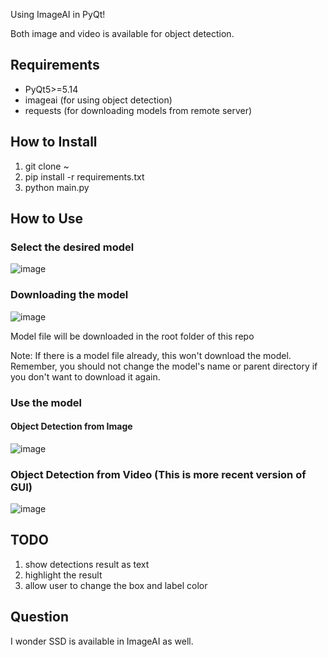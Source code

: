 Using ImageAI in PyQt!

Both image and video is available for object detection.

## Requirements
* PyQt5>=5.14
* imageai (for using object detection)
* requests (for downloading models from remote server)

## How to Install
1. git clone ~
2. pip install -r requirements.txt
3. python main.py

## How to Use
### Select the desired model
![image](https://github.com/yjg30737/pyqt-imageai-gui/assets/55078043/e947be1b-56bc-4d11-9092-9225df7d7436)

### Downloading the model
![image](https://github.com/yjg30737/pyqt-imageai-gui/assets/55078043/4b9783f1-5fe7-4af7-9f24-498d00867715)

Model file will be downloaded in the root folder of this repo

Note: If there is a model file already, this won't download the model. Remember, you should not change the model's name or parent directory if you don't want to download it again.

### Use the model

#### Object Detection from Image
![image](https://github.com/yjg30737/pyqt-imageai-gui/assets/55078043/8dec0f2c-026f-448e-a480-ef41a2d19a0a)

### Object Detection from Video (This is more recent version of GUI)
![image](https://github.com/yjg30737/pyqt-imageai-gui/assets/55078043/c1758495-64a5-4f2e-a406-c32ff7e57f6b)

## TODO
1. show detections result as text
2. highlight the result
3. allow user to change the box and label color

## Question
I wonder SSD is available in ImageAI as well.
